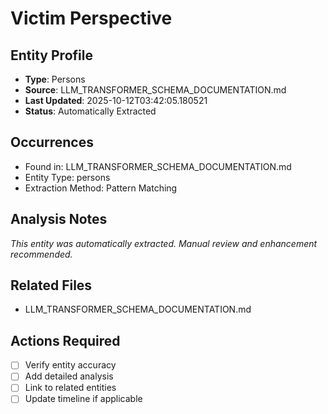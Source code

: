 # Victim Perspective

## Entity Profile
- **Type**: Persons
- **Source**: LLM_TRANSFORMER_SCHEMA_DOCUMENTATION.md
- **Last Updated**: 2025-10-12T03:42:05.180521
- **Status**: Automatically Extracted

## Occurrences
- Found in: LLM_TRANSFORMER_SCHEMA_DOCUMENTATION.md
- Entity Type: persons
- Extraction Method: Pattern Matching

## Analysis Notes
*This entity was automatically extracted. Manual review and enhancement recommended.*

## Related Files
- LLM_TRANSFORMER_SCHEMA_DOCUMENTATION.md

## Actions Required
- [ ] Verify entity accuracy
- [ ] Add detailed analysis
- [ ] Link to related entities
- [ ] Update timeline if applicable

